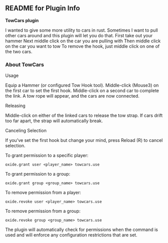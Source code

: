 ## README for Plugin Info


**TowCars plugin**

I wanted to give some more utility to cars in rust. Sometimes I want to pull other cars around and this plugin will let you do that. 
First take out your hammer 
Next middle click on the car you are pulling with
Then middle click on the car you want to tow
To remove the hook, just middle click on one of the two cars.



### About TowCars
Usage

Equip a Hammer (or configured Tow Hook tool).
Middle-click (Mouse3) on the first car to set the first hook.
Middle-click on a second car to complete the link.
A tow rope will appear, and the cars are now connected.

Releasing

Middle-click on either of the linked cars to release the tow strap.
If cars drift too far apart, the strap will automatically break.

Canceling Selection

If you’ve set the first hook but change your mind, press Reload (R) to cancel selection.

To grant permission to a specific player:
```
oxide.grant user <player_name> towcars.use
```
To grant permission to a group:
```
oxide.grant group <group_name> towcars.use
```
To remove permission from a player:
```
oxide.revoke user <player_name> towcars.use
```
To remove permission from a group:
```
oxide.revoke group <group_name> towcars.use
```
The plugin will automatically check for permissions when the command is used and will enforce any configuration restrictions that are set.
